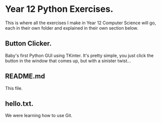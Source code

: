# Year 12 Python Exercises.
This is where all the exercises I make in Year 12 Computer Science will go, each in their own folder and explained in their own section below.
## Button Clicker.
Baby's first Python GUI using TKinter. It's pretty simple, you just click the button in the window that comes up, but with a sinister twist...
## README.md
This file.
## hello.txt.
We were learning how to use Git.
